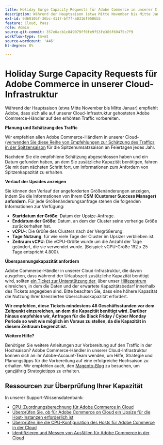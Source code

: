 ```yaml
---
title: Holiday Surge Capacity Requests für Adobe Commerce in unserer Cloud-Infrastruktur
description: Während der Hauptsaison (etwa Mitte November bis Mitte Januar) empfiehlt Adobe, dass sich alle auf unserer Cloud-Infrastruktur gehosteten Adobe Commerce-Händler auf den erhöhten Traffic vorbereiten.
exl-id: 9d6910bf-30bc-4117-bf7f-a0316f9506b5
feature: Cloud, Paas
role: Admin
source-git-commit: 357e0acb1c849079ff0fe9f53fe386f60475c7f9
workflow-type: tm+mt
source-wordcount: '446'
ht-degree: 0%

---
```


# Holiday Surge Capacity Requests für Adobe Commerce in unserer Cloud-Infrastruktur

Während der Hauptsaison (etwa Mitte November bis Mitte Januar) empfiehlt Adobe, dass sich alle auf unserer Cloud-Infrastruktur gehosteten Adobe Commerce-Händler auf den erhöhten Traffic vorbereiten.

**Planung und Schätzung des Traffic**

Wir empfehlen allen Adobe Commerce-Händlern in unserer Cloud-[&#x200B; (verwenden Sie diese Reihe von Empfehlungen zur Schätzung des Traffics in der Spitzensaison](https://business.adobe.com/blog/how-to/the-5-ps-of-peak-season-performance-a-guide-to-preparing-your-infrastructure-for-high-traffic) für die Spitzenumsatzsaison an Feiertagen jedes Jahr.

Nachdem Sie die empfohlene Schätzung abgeschlossen haben und ein Datum gefunden haben, an dem Sie zusätzliche Kapazität benötigen, fahren Sie mit dem nächsten Schritt fort, um Informationen zum Anfordern von Spitzenkapazität zu erhalten.

**Verlauf der Upsides anzeigen**

Sie können den Verlauf der angeforderten Größenänderungen anzeigen, indem Sie die Informationen von Ihrem **CSM (Customer Success Manager) anfordern**.
Für jede Größenänderungsanfrage stehen die folgenden Informationen zur Verfügung:

* **Startdatum der Größe**: Datum der Upsize-Anfrage.
* **Enddatum der Größe**: Datum, an dem der Cluster seine vorherige Größe zurückerhalten hat.
* **vCPU-**: Die Größe des Clusters nach der Vergrößerung.
* **Tage Nutzung**: für wie viele Tage der Cluster im Upsizer verblieben ist.
* **Zeitraum vCPU**: Die vCPU-Größe wurde um die Anzahl der Tage geändert, die sie verwendet wurde. (Beispiel: vCPU-Größe 192 x 25 Tage entspricht 4.800).

**Überspannungskapazität anfordern**

Adobe Commerce-Händler in unserer Cloud-Infrastruktur, die davon ausgehen, dass während der Urlaubszeit zusätzliche Kapazität benötigt wird, sollten [ein Ticket zur Unterstützung der &#x200B;](https://experienceleague.adobe.com/docs/commerce-knowledge-base/kb/how-to/how-to-request-temporary-magento-upsize.html?lang=de) über unser [Hilfezentrum](/help/overview.md) einreichen, in dem die Daten und der erwartete Kapazitätsbedarf innerhalb des Tickets angegeben sind. Bitte beachten Sie, dass eine höhere Kapazität die Nutzung Ihrer lizenzierten Überschusskapazität erfordert.

**Wir empfehlen, diese Tickets mindestens 48 Geschäftsstunden vor dem Zeitpunkt einzureichen, an dem die Kapazität benötigt wird. Darüber hinaus empfehlen wir, Anfragen für die Black Friday / Cyber Monday Periode so weit wie möglich im Voraus zu stellen, da die Kapazität in diesem Zeitraum begrenzt ist.**


**Weitere Hilfe?**

Benötigen Sie weitere Anleitungen zur Vorbereitung auf den Traffic in der Hochsaison? Adobe Commerce-Händler in unserer Cloud-Infrastruktur können sich an ihr Adobe-Account-Team wenden, um Hilfe, Strategie und Planungstipps für die Vorbereitung auf eine erfolgreiche Hochsaison zu erhalten. Wir empfehlen auch, den [Magento-Blog](https://magento.com/blog) zu besuchen, um ganzjährig Strategietipps zu erhalten.

## Ressourcen zur Überprüfung Ihrer Kapazität

In unserer Support-Wissensdatenbank:

* [CPU-Zuordnungsberechnung für Adobe Commerce in Cloud](https://experienceleague.adobe.com/docs/commerce-knowledge-base/kb/how-to/magento-commerce-cloud-cpu-allocation-calculation.html?lang=de)
* [Überprüfen Sie, ob für Adobe Commerce on Cloud ein Upsize für die Host-Instanzen erforderlich ist](https://experienceleague.adobe.com/docs/commerce-knowledge-base/kb/how-to/magento-commerce-cloud-check-if-upsize-for-hosts-instances-is-needed.html?lang=de)
* [Überprüfen Sie die CPU-Konfiguration des Hosts für Adobe Commerce in der Cloud](https://experienceleague.adobe.com/docs/commerce-knowledge-base/kb/how-to/magento-commerce-cloud-check-hosts-cpu-configuration.html?lang=de)
* [Identifizieren und Messen von Ausfällen für Adobe Commerce in der Cloud](https://experienceleague.adobe.com/docs/commerce-knowledge-base/kb/how-to/how-to-identify-outages.html?lang=de)
